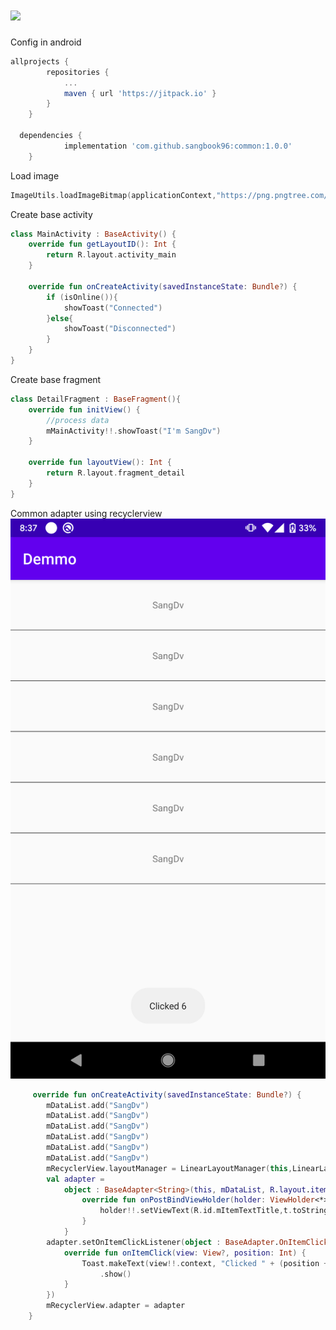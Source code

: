 # [![](https://jitpack.io/v/sangbook96/common.svg)](https://jitpack.io/#sangbook96/common)
Config in android
```gradle
allprojects {
		repositories {
			...
			maven { url 'https://jitpack.io' }
		}
	}
  
  dependencies {
	        implementation 'com.github.sangbook96:common:1.0.0'
	}
 ```

Load image 
```kotlin
ImageUtils.loadImageBitmap(applicationContext,"https://png.pngtree.com/png-vector/20200420/ourlarge/pngtree-stay-at-home-vector-design-for-banner-and-background-png-image_2191124.jpg",mLoadVideoView)
```

Create base activity
```kotlin
class MainActivity : BaseActivity() {
    override fun getLayoutID(): Int {
        return R.layout.activity_main
    }

    override fun onCreateActivity(savedInstanceState: Bundle?) {
        if (isOnline()){
            showToast("Connected")
        }else{
            showToast("Disconnected")
        }
    }
}
```
Create base fragment
```kotlin
class DetailFragment : BaseFragment(){
    override fun initView() {
        //process data
        mMainActivity!!.showToast("I'm SangDv")
    }

    override fun layoutView(): Int {
        return R.layout.fragment_detail
    }
}
```
Common adapter using recyclerview
![image](https://github.com/sangbook96/common/blob/master/screen/test_common_recyclerview.png)
```kotlin
     override fun onCreateActivity(savedInstanceState: Bundle?) {
        mDataList.add("SangDv")
        mDataList.add("SangDv")
        mDataList.add("SangDv")
        mDataList.add("SangDv")
        mDataList.add("SangDv")
        mDataList.add("SangDv")
        mRecyclerView.layoutManager = LinearLayoutManager(this,LinearLayoutManager.VERTICAL,false)
        val adapter =
            object : BaseAdapter<String>(this, mDataList, R.layout.item_test) {
                override fun onPostBindViewHolder(holder: ViewHolder<*>?, t: String) {
                    holder!!.setViewText(R.id.mItemTextTitle,t.toString())
                }
            }
        adapter.setOnItemClickListener(object : BaseAdapter.OnItemClickListener {
            override fun onItemClick(view: View?, position: Int) {
                Toast.makeText(view!!.context, "Clicked " + (position + 1), Toast.LENGTH_SHORT)
                    .show()
            }
        })
        mRecyclerView.adapter = adapter
    }
```

